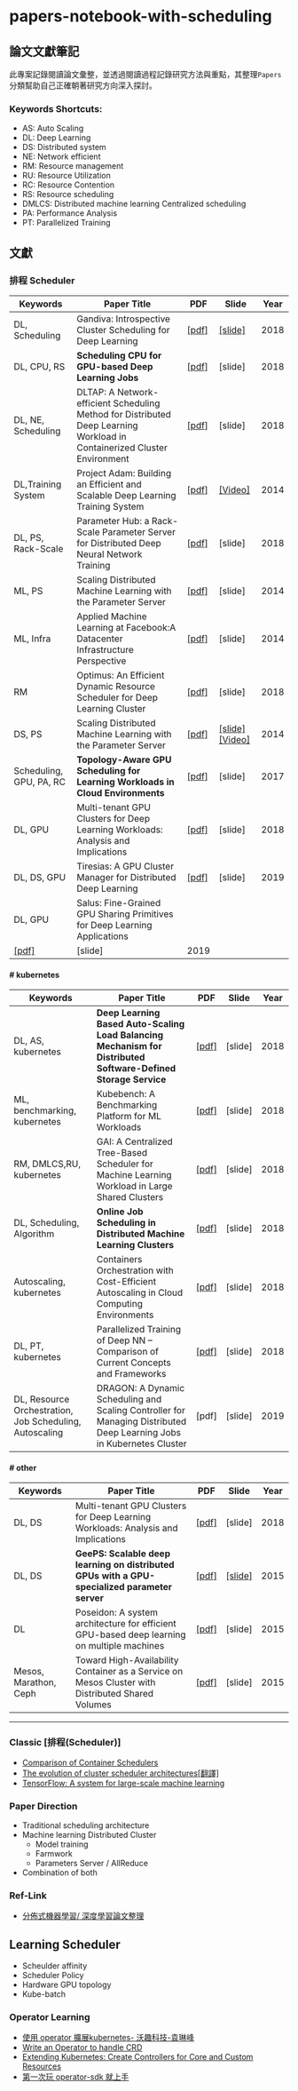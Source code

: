# papers-notebook-with-scheduling

## 論文文獻筆記

此專案記錄閱讀論文彙整，並透過閱讀過程記錄研究方法與重點，其整理`Papers`分類幫助自己正確朝著研究方向深入探討。


### Keywords Shortcuts:
- AS: Auto Scaling
- DL: Deep Learning
- DS: Distributed system
- NE: Network efficient
- RM: Resource management
- RU: Resource Utilization
- RC: Resource Contention
- RS: Resource scheduling
- DMLCS: Distributed machine learning Centralized scheduling
- PA: Performance Analysis
- PT: Parallelized Training

## 文獻
### 排程 Scheduler

| Keywords | Paper Title| PDF | Slide | Year |
| ------ | ----------- | ----------- | ----------- |---|
| DL, Scheduling| Gandiva: Introspective Cluster Scheduling for Deep Learning |  [[pdf]](https://www.usenix.org/system/files/osdi18-xiao.pdf) | [[slide]](https://www.usenix.org/sites/default/files/conference/protected-files/osdi18_slides_sivathanu.pdf)| 2018|
| DL, CPU, RS | **Scheduling CPU for GPU-based Deep Learning Jobs** |  [[pdf]](https://goo.gl/UQ99sG ) | [slide]| 2018|
| DL, NE, Scheduling| DLTAP: A Network-efficient Scheduling Method for Distributed Deep Learning Workload in Containerized Cluster Environment |  [[pdf]](https://www.itm-conferences.org/articles/itmconf/pdf/2017/04/itmconf_ita2017_03030.pdf) | [slide]| 2018|
| DL,Training System | Project Adam: Building an Efficient and Scalable Deep Learning Training System |  [[pdf]](https://www.usenix.org/system/files/conference/osdi14/osdi14-paper-chilimbi.pdf ) | [[Video]](https://www.usenix.org/node/186213)| 2014|
| DL, PS, Rack-Scale |Parameter Hub: a Rack-Scale Parameter Server for Distributed Deep Neural Network Training | [[pdf]](https://arxiv.org/pdf/1805.07891.pdf) | [slide]| 2018|
| ML, PS |Scaling Distributed Machine Learning with the Parameter Server | [[pdf]](https://www.cs.cmu.edu/~muli/file/parameter_server_osdi14.pdf) | [slide]| 2014|
| ML, Infra |Applied Machine Learning at Facebook:A Datacenter Infrastructure Perspective | [[pdf]](https://research.fb.com/wp-content/uploads/2017/12/hpca-2018-facebook.pdf) | [slide]| 2014|
| RM | Optimus: An Efficient Dynamic Resource Scheduler for Deep Learning Cluster |  [[pdf]](https://i.cs.hku.hk/~cwu/papers/yhpeng-eurosys18.pdf ) | [slide]| 2018|
| DS, PS | Scaling Distributed Machine Learning with the Parameter Server |  [[pdf]](https://www.usenix.org/system/files/conference/osdi14/osdi14-paper-li_mu.pdf ) | [[slide]](https://www.usenix.org/sites/default/files/conference/protected-files/osdi14_slides_li-mu.pdf)[[Video]](https://www.usenix.org/node/186215)| 2014|
| Scheduling, GPU, PA, RC | **Topology-Aware GPU Scheduling for Learning Workloads in Cloud Environments** | [[pdf]](https://upcommons.upc.edu/bitstream/handle/2117/114851/Topology-Aware%20GPU%20Scheduling%20for%20Learning%20Workloads.pdf) | [slide]| 2017|
| DL, GPU | Multi-tenant GPU Clusters for Deep Learning Workloads: Analysis and Implications | [[pdf]](https://www.microsoft.com/en-us/research/uploads/prod/2018/05/gpu_sched_tr.pdf) | [slide]| 2018|
| DL, DS, GPU | Tiresias: A GPU Cluster Manager for Distributed Deep Learning | [[pdf]](https://www.usenix.org/system/files/nsdi19-gu.pdf) | [slide]| 2019|
| DL, GPU | Salus: Fine-Grained GPU Sharing Primitives for Deep Learning Applications
 | [[pdf]](https://arxiv.org/pdf/1902.04610.pdf) | [slide]| 2019|



#### # kubernetes 
| Keywords | Paper Title| PDF | Slide | Year |
| ------ | ----------- | ----------- | ----------- |---|
| DL, AS, kubernetes| **Deep Learning Based Auto-Scaling Load Balancing Mechanism for Distributed Software-Defined Storage Service** |  [[pdf]](https://ndltd.ncl.edu.tw/cgi-bin/gs32/gsweb.cgi/login?o=dnclcdr&s=id=%22106NTTI5392012%22.&searchmode=basic) | [slide]| 2018|
| ML, benchmarking, kubernetes |Kubebench: A Benchmarking Platform for ML Workloads | [[pdf]](https://alln-extcloud-storage.cisco.com/ciscoblogs/5c0fda3a560b9.pdf) | [slide]| 2018|
| RM, DMLCS,RU, kubernetes | GAI: A Centralized Tree-Based Scheduler for Machine Learning Workload in Large Shared Clusters |  [[pdf]](https://link.springer.com/content/pdf/10.1007%2F978-3-030-05054-2_46.pdf) | [slide]| 2018
| DL, Scheduling, Algorithm | **Online Job Scheduling in Distributed Machine Learning Clusters** |  [[pdf]](https://arxiv.org/pdf/1801.00936.pdf) | [slide]| 2018|
| Autoscaling, kubernetes | Containers Orchestration with Cost-Efficient Autoscaling in Cloud Computing Environments |  [[pdf]](https://arxiv.org/pdf/1812.00300.pdf) | [slide]| 2018|
| DL, PT, kubernetes | Parallelized Training of Deep NN – Comparison of Current Concepts and Frameworks |  [[pdf]](https://arxiv.org/pdf/1812.00300.pdf) | [slide]| 2018|
| DL, Resource Orchestration, Job Scheduling, Autoscaling | DRAGON: A Dynamic Scheduling and Scaling Controller for Managing Distributed Deep Learning Jobs in Kubernetes Cluster | [pdf] | [slide]| 2019|
 
 

#### # other 

| Keywords | Paper Title| PDF | Slide | Year |
| ------ | ----------- | ----------- | ----------- |---|
| DL, DS| Multi-tenant GPU Clusters for Deep Learning Workloads: Analysis and Implications |  [[pdf]](https://www.microsoft.com/en-us/research/uploads/prod/2018/05/gpu_sched_tr.pdf) | [slide]| 2018|
| DL, DS | **GeePS: Scalable deep learning on distributed GPUs with a GPU-specialized parameter server** |  [[pdf]](http://www.pdl.cmu.edu/PDL-FTP/CloudComputing/GeePS-cui-eurosys16.pdf) | [[slide]](https://www.cs.cmu.edu/~hzhang2/projects/GeePS/slides.pdf)| 2015|
| DL | Poseidon: A system architecture for efficient GPU-based deep learning on multiple machines |  [[pdf]](https://arxiv.org/pdf/1512.06216.pdf) | [slide]| 2015|
| Mesos, Marathon, Ceph | Toward High-Availability Container as a Service on Mesos Cluster with Distributed Shared Volumes |  [[pdf]](https://ndltd.ncl.edu.tw/cgi-bin/gs32/gsweb.cgi/login?o=dnclcdr&s=id=%22105CHPI0392016%22.&searchmode=basic) | [slide]| 2015|


---

### Classic [排程(Scheduler)]
- [Comparison of Container Schedulers](https://medium.com/@ArmandGrillet/comparison-of-container-schedulers-c427f4f7421)
- [The evolution of cluster scheduler architectures[翻譯]](http://dockone.io/article/1113)
- [TensorFlow: A system for large-scale machine learning](https://arxiv.org/pdf/1605.08695.pdf)


### Paper Direction
- Traditional scheduling architecture
- Machine learning Distributed Cluster 
    - Model training
    - Farmwork
    - Parameters Server / AllReduce
- Combination of both

### Ref-Link
- [分佈式機器學習/ 深度學習論文整理](http://jcf94.com/2017/12/20/2017-12-20-distributeddl/)


## Learning Scheduler 
- Scheulder affinity
- Scheduler Policy
- Hardware GPU topology
- Kube-batch

### Operator Learning 
- [使用 operator 擴展kubernetes- 沃趣科技-袁琳峰](http://bucket.k8smeetup.com/%E4%BD%BF%E7%94%A8%20Operator%20%E6%9D%A5%E6%89%A9%E5%B1%95%20Kubernetes.pdf)
- [Write an Operator to handle CRD](https://speakerdeck.com/kairen/write-an-operator-to-handle-crd)
- [Extending Kubernetes: Create Controllers for Core and Custom Resources](https://medium.com/@trstringer/create-kubernetes-controllers-for-core-and-custom-resources-62fc35ad64a3?fbclid=IwAR32SpJB-fsDdK3hlQwrmxG54EE_x1bFP7THDYjyrjgTe_kz6y_2bZkmx0s)
- [第一次玩 operator-sdk 就上手](https://bestsamina.github.io/posts/2019-02-04-first-operator-sdk-helm/?fbclid=IwAR0LGrYqIZ5c8h02gI8ohiVpdJj_Ug8AGqcx8WRsmLV8ol-YjJeINpCQhOk)

